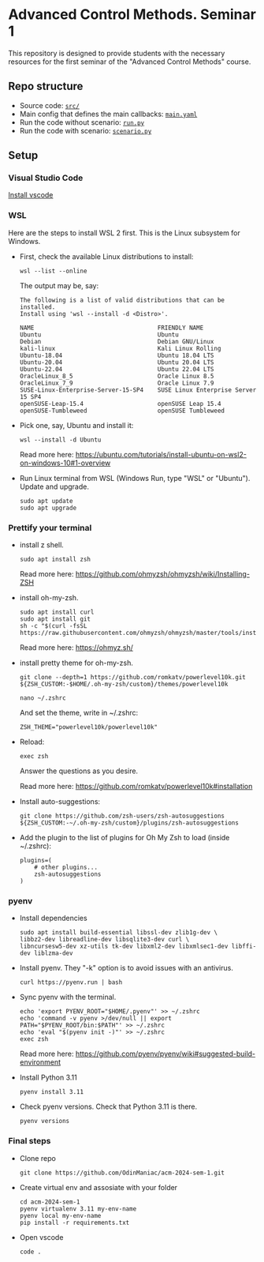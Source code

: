 # Advanced Control Methods. Seminar 1

This repository is designed to provide students with the necessary resources for the first seminar of the "Advanced Control Methods" course.


## Repo structure

- Source code: [`src/`](./src/)
- Main config that defines the main callbacks: [`main.yaml`](./main.yaml)
- Run the code without scenario: [`run.py`](run.py)
- Run the code with scenario: [`scenario.py`](scenario.py)

## Setup

### Visual Studio Code

[Install vscode](https://code.visualstudio.com/download)

### WSL 

Here are the steps to install WSL 2 first. This is the Linux subsystem for Windows.

- First, check the available Linux distributions to install:

    ```shell	
    wsl --list --online
    ```
    The output may be, say:

    ```
    The following is a list of valid distributions that can be installed.
    Install using 'wsl --install -d <Distro>'.

    NAME                                   FRIENDLY NAME
    Ubuntu                                 Ubuntu
    Debian                                 Debian GNU/Linux
    kali-linux                             Kali Linux Rolling
    Ubuntu-18.04                           Ubuntu 18.04 LTS
    Ubuntu-20.04                           Ubuntu 20.04 LTS
    Ubuntu-22.04                           Ubuntu 22.04 LTS
    OracleLinux_8_5                        Oracle Linux 8.5
    OracleLinux_7_9                        Oracle Linux 7.9
    SUSE-Linux-Enterprise-Server-15-SP4    SUSE Linux Enterprise Server 15 SP4
    openSUSE-Leap-15.4                     openSUSE Leap 15.4
    openSUSE-Tumbleweed                    openSUSE Tumbleweed
    ```

- Pick one, say, Ubuntu and install it:
    ```shell
    wsl --install -d Ubuntu
    ```
    Read more here: https://ubuntu.com/tutorials/install-ubuntu-on-wsl2-on-windows-10#1-overview

- Run Linux terminal from WSL (Windows Run, type "WSL" or "Ubuntu"). Update and upgrade.
    ```shell
	sudo apt update
	sudo apt upgrade
    ```

### Prettify your terminal

- install z shell.
    ```
	sudo apt install zsh
	```
    Read more here: https://github.com/ohmyzsh/ohmyzsh/wiki/Installing-ZSH

- install oh-my-zsh.
    ```
	sudo apt install curl
	sudo apt install git
	sh -c "$(curl -fsSL https://raw.githubusercontent.com/ohmyzsh/ohmyzsh/master/tools/install.sh)"
    ```
    Read more here: https://ohmyz.sh/	

- install pretty theme for oh-my-zsh.
    ```
	git clone --depth=1 https://github.com/romkatv/powerlevel10k.git ${ZSH_CUSTOM:-$HOME/.oh-my-zsh/custom}/themes/powerlevel10k
	
	nano ~/.zshrc
	```

    And set the theme, write in ~/.zshrc:
    ```
	ZSH_THEME="powerlevel10k/powerlevel10k"
	```
- Reload:
    ```
	exec zsh
	```
    Answer the questions as you desire.

    Read more here: https://github.com/romkatv/powerlevel10k#installation	

- Install auto-suggestions:
    ```
    git clone https://github.com/zsh-users/zsh-autosuggestions ${ZSH_CUSTOM:-~/.oh-my-zsh/custom}/plugins/zsh-autosuggestions
    ```
- Add the plugin to the list of plugins for Oh My Zsh to load (inside ~/.zshrc):
    ```
    plugins=( 
        # other plugins...
        zsh-autosuggestions
    )
    ```


### pyenv

- Install dependencies
    ```shell
	sudo apt install build-essential libssl-dev zlib1g-dev \
	libbz2-dev libreadline-dev libsqlite3-dev curl \
	libncursesw5-dev xz-utils tk-dev libxml2-dev libxmlsec1-dev libffi-dev liblzma-dev
    ```

- Install pyenv. They "-k" option is to avoid issues with an antivirus.
    ```shell
	curl https://pyenv.run | bash
	```
- Sync pyenv with the terminal.
    ```shell
	echo 'export PYENV_ROOT="$HOME/.pyenv"' >> ~/.zshrc
	echo 'command -v pyenv >/dev/null || export PATH="$PYENV_ROOT/bin:$PATH"' >> ~/.zshrc
	echo 'eval "$(pyenv init -)"' >> ~/.zshrc
	exec zsh
	```

    Read more here: https://github.com/pyenv/pyenv/wiki#suggested-build-environment

- Install Python 3.11
    ```
	pyenv install 3.11
	```

- Check pyenv versions. Check that Python 3.11 is there.
    ```
	pyenv versions
    ```

### Final steps

- Clone repo
    ```
    git clone https://github.com/OdinManiac/acm-2024-sem-1.git
    ```
- Create virtual env and assosiate with your folder
    ```
    cd acm-2024-sem-1
    pyenv virtualenv 3.11 my-env-name
    pyenv local my-env-name
    pip install -r requirements.txt
    ```
- Open vscode
    ```
    code .
    ```